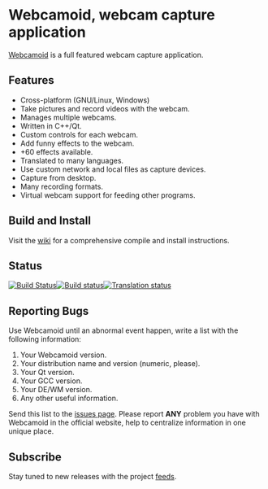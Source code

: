 # Webcamoid, webcam capture application #

[Webcamoid](https://webcamoid.github.io/) is a full featured webcam capture application.

## Features ##

* Cross-platform (GNU/Linux, Windows)
* Take pictures and record videos with the webcam.
* Manages multiple webcams.
* Written in C++/Qt.
* Custom controls for each webcam.
* Add funny effects to the webcam.
* +60 effects available.
* Translated to many languages.
* Use custom network and local files as capture devices.
* Capture from desktop.
* Many recording formats.
* Virtual webcam support for feeding other programs.

## Build and Install ##

Visit the [wiki](https://github.com/webcamoid/webcamoid/wiki) for a comprehensive compile and install instructions.

## Status ##

[![Build Status](https://travis-ci.org/webcamoid/webcamoid.svg?branch=master)](https://travis-ci.org/webcamoid/webcamoid)[![Build status](https://ci.appveyor.com/api/projects/status/hrgbf3qe52ysr8gl?svg=true)](https://ci.appveyor.com/project/hipersayanX/webcamoid)[![Translation status](https://hosted.weblate.org/widgets/webcamoid/-/svg-badge.svg)](https://hosted.weblate.org/engage/webcamoid/?utm_source=widget)

## Reporting Bugs ##

Use Webcamoid until an abnormal event happen, write a list with the following information:

1. Your Webcamoid version.
2. Your distribution name and version (numeric, please).
3. Your Qt version.
4. Your GCC version.
5. Your DE/WM version.
6. Any other useful information.

Send this list to the [issues page](http://github.com/webcamoid/webcamoid/issues). Please report **ANY** problem you have with Webcamoid in the official website, help to centralize information in one unique place.

## Subscribe ##

Stay tuned to new releases with the project [feeds](https://github.com/webcamoid/webcamoid/releases.atom).
